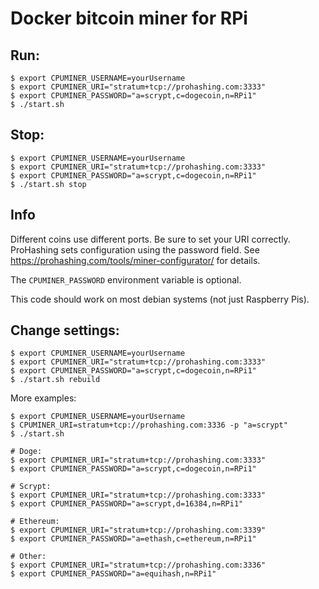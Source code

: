 # Docker bitcoin miner for RPi

## Run:
```
$ export CPUMINER_USERNAME=yourUsername
$ export CPUMINER_URI="stratum+tcp://prohashing.com:3333"
$ export CPUMINER_PASSWORD="a=scrypt,c=dogecoin,n=RPi1"
$ ./start.sh
```

## Stop:
```
$ export CPUMINER_USERNAME=yourUsername
$ export CPUMINER_URI="stratum+tcp://prohashing.com:3333"
$ export CPUMINER_PASSWORD="a=scrypt,c=dogecoin,n=RPi1"
$ ./start.sh stop
```

## Info
Different coins use different ports. Be sure to set your URI correctly. ProHashing sets configuration using the password field. See https://prohashing.com/tools/miner-configurator/ for details.

The `CPUMINER_PASSWORD` environment variable is optional.

This code should work on most debian systems (not just Raspberry Pis).

## Change settings:
```
$ export CPUMINER_USERNAME=yourUsername
$ export CPUMINER_URI="stratum+tcp://prohashing.com:3333"
$ export CPUMINER_PASSWORD="a=scrypt,c=dogecoin,n=RPi1"
$ ./start.sh rebuild
```

More examples:
```
$ export CPUMINER_USERNAME=yourUsername
$ CPUMINER_URI=stratum+tcp://prohashing.com:3336 -p "a=scrypt"
$ ./start.sh

# Doge:
$ export CPUMINER_URI="stratum+tcp://prohashing.com:3333"
$ export CPUMINER_PASSWORD="a=scrypt,c=dogecoin,n=RPi1"

# Scrypt:
$ export CPUMINER_URI="stratum+tcp://prohashing.com:3333"
$ export CPUMINER_PASSWORD="a=scrypt,d=16384,n=RPi1"

# Ethereum:
$ export CPUMINER_URI="stratum+tcp://prohashing.com:3339"
$ export CPUMINER_PASSWORD="a=ethash,c=ethereum,n=RPi1"

# Other:
$ export CPUMINER_URI="stratum+tcp://prohashing.com:3336"
$ export CPUMINER_PASSWORD="a=equihash,n=RPi1"
```